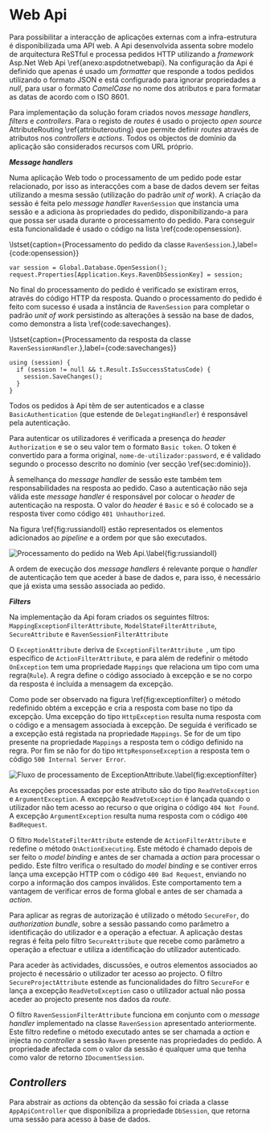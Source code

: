 Web Api 
=

Para possibilitar a interacção de aplicações externas com a infra-estrutura é disponibilizada uma API web. A Api desenvolvida assenta sobre modelo de arquitectura ReSTful e processa pedidos HTTP utilizando a *framework* Asp.Net Web Api \ref{anexo:aspdotnetwebapi}. Na configuração da Api é definido que apenas é usado um *formatter* que responde a todos pedidos utilizando o formato JSON e está configurado para ignorar propriedades a *null*, para usar o formato *CamelCase* no nome dos atributos e para formatar as datas de acordo com o ISO 8601.

Para implementação da solução foram criados novos *message handlers*, *filters* e *controllers*. Para o registo de *routes* é usado o projecto *open source* AttributeRouting \ref{attributerouting} que permite definir *routes* através de atributos nos *controllers* e *actions*. Todos os objectos de domínio da aplicação são considerados recursos com URL próprio.

***Message handlers***

Numa aplicação Web todo o processamento de um pedido pode estar relacionado, por isso as interacções com a base de dados devem ser feitas utilizando a mesma sessão (utilização do padrão *unit of work*). 
A criação da sessão é feita pelo *message handler* `RavenSession` que instancia uma sessão e a adiciona às propriedades do pedido, disponibilizando-a para que possa ser usada durante o processamento do pedido. Para conseguir esta funcionalidade é usado o código na lista \ref{code:opensession}.

\lstset{caption={Processamento do pedido da classe `RavenSession`.},label={code:opensession}}

````
var session = Global.Database.OpenSession();
request.Properties[Application.Keys.RavenDbSessionKey] = session;
````

No final do processamento do pedido é verificado se existiram erros, através do código HTTP da resposta. Quando o processamento do pedido é feito com sucesso é usada a instância de `RavenSession` para completar o padrão *unit of work* persistindo as alterações à sessão na base de dados, como demonstra a lista \ref{code:savechanges}. 

\lstset{caption={Processamento da resposta da classe `RavenSessionHandler`.},label={code:savechanges}}

````
using (session) {  
  if (session != null && t.Result.IsSuccessStatusCode) {  
    session.SaveChanges();  
  }  
}  
````

Todos os pedidos à Api têm de ser autenticados e a classe `BasicAuthentication` (que estende de `DelegatingHandler`) é responsável pela autenticação.

Para autenticar os utilizadores é verificada a presença do *header* `Authorization` e se o seu valor tem o formato `Basic token`. O token é convertido para a forma original, `nome-de-utilizador:password`, e é validado segundo o processo descrito no domínio (ver secção \ref{sec:dominio}).

À semelhança do *message handler* de sessão este também tem responsabilidades na resposta ao pedido. Caso a autenticação não seja válida este *message handler* é responsável por colocar o *header* de autenticação na resposta. O valor do *header* é `Basic` e só é colocado se a resposta tiver como código `401 Unhauthorized`.

Na figura \ref{fig:russiandoll} estão representados os elementos adicionados ao *pipeline* e a ordem por que são executados.

![Processamento do pedido na Web Api.\label{fig:russiandoll}](http://www.lucidchart.com/publicSegments/view/50291e63-5070-4845-94a2-5c020a7c36ea/image.png)

A ordem de execução dos *message handlers* é relevante porque o *handler* de autenticação tem que aceder à base de dados e, para isso, é necessário que já exista uma sessão associada ao pedido.

***Filters***

Na implementação da Api foram criados os seguintes filtros: `MappingExceptionFilterAttribute`, `ModelStateFilterAttribute`, `SecureAttribute` e `RavenSessionFilterAttribute`

O `ExceptionAttribute` deriva de `ExceptionFilterAttribute `, um tipo específico de `ActionFilterAttribute`, e para além de redefinir o método `OnException` tem uma propriedade `Mappings` que relaciona um tipo com uma regra(`Rule`). A regra define o código associado à excepção e se no corpo da resposta é incluída a mensagem da excepção.

Como pode ser observado na figura \ref{fig:exceptionfilter} o método redefinido obtém a excepção e cria a resposta com base no tipo da excepção. 
Uma excepção do tipo `HttpException` resulta numa resposta com o código e a mensagem associada à excepção. 
De seguida é verificado se a excepção está registada na propriedade `Mappings`. Se for de um tipo presente na propriedade `Mappings` a resposta tem o código definido na regra. Por fim se não for do tipo `HttpResponseException` a resposta tem o código `500 Internal Server Error`. 

![Fluxo de processamento de `ExceptionAttribute`.\label{fig:exceptionfilter}](http://www.lucidchart.com/publicSegments/view/50290444-1734-42a0-844d-48190ad3924f/image.png)

As excepções processadas por este atributo são do tipo `ReadVetoException` e `ArgumentException`. 
A excepção `ReadVetoException` é lançada quando o utilizador não tem acesso ao recurso o que origina o código `404 Not Found`. A excepção `ArgumentException` resulta numa resposta com o código `400 BadRequest`.

O filtro `ModelStateFilterAttribute` estende de `ActionFilterAttribute` e redefine o método `OnActionExecuting`. Este método é chamado depois de ser feito o *model binding* e antes de ser chamada a *action* para processar o pedido. 
Este filtro verifica o resultado do *model binding* e se contiver erros lança uma excepção HTTP com o código `400 Bad Request`, enviando no corpo a informação dos campos inválidos. Este comportamento tem a vantagem de verificar erros de forma global e antes de ser chamada a *action*. 

Para aplicar as regras de autorização é utilizado o método `SecureFor`, do *authorization bundle*, sobre a sessão passando como parâmetro a identificação do utilizador e a operação a efectuar.
A aplicação destas regras é feita pelo filtro `SecureAttribute` que recebe como parâmetro a operação a efectuar e utiliza a identificação do utilizador autenticado. 

Para aceder às actividades, discussões, e outros elementos associados ao projecto é necessário o utilizador ter acesso ao projecto.
O filtro `SecureProjectAttribute` estende as funcionalidades do filtro `SecureFor` e lança a excepção `ReadVetoException` caso o utilizador actual não possa aceder ao projecto presente nos dados da *route*.

O filtro `RavenSessionFilterAttribute` funciona em conjunto com o *message handler* implementado na classe `RavenSession` apresentado anteriormente. 
Este filtro redefine o método executado antes se ser chamada a *action* e injecta no *controller* a sessão `Raven` presente nas propriedades do pedido. 
A propriedade afectada com o valor da sessão é qualquer uma que tenha como valor de retorno `IDocumentSession`.

*Controllers*
-

Para abstrair as *actions* da obtenção da sessão foi criada a classe `AppApiController` que disponibiliza a propriedade `DbSession`, que retorna uma sessão para acesso à base de dados.
